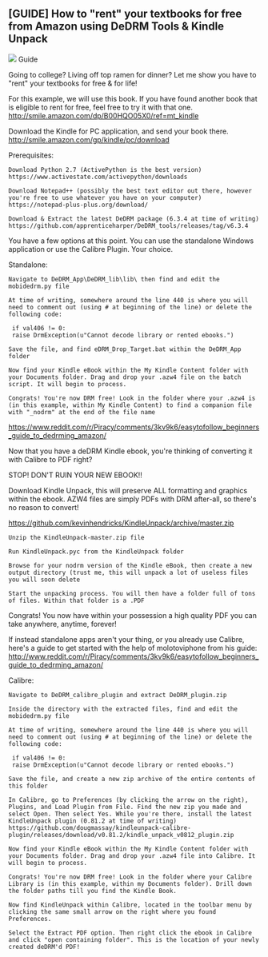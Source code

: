 ## [GUIDE] How to "rent" your textbooks for free from Amazon using DeDRM Tools & Kindle Unpack
![](https://raw.githubusercontent.com/aaronthecodpro/Reddit-Privacy-Megathread/master/data/redditprivacy.png)
Guide

Going to college? Living off top ramen for dinner? Let me show you have to "rent" your textbooks for free & for life!

For this example, we will use this book. If you have found another book that is eligible to rent for free, feel free to try it with that one. http://smile.amazon.com/dp/B00HQO05X0/ref=mt_kindle

Download the Kindle for PC application, and send your book there. http://smile.amazon.com/gp/kindle/pc/download

Prerequisites:

    Download Python 2.7 (ActivePython is the best version) https://www.activestate.com/activepython/downloads

    Download Notepad++ (possibly the best text editor out there, however you're free to use whatever you have on your computer) https://notepad-plus-plus.org/download/

    Download & Extract the latest DeDRM package (6.3.4 at time of writing) https://github.com/apprenticeharper/DeDRM_tools/releases/tag/v6.3.4

You have a few options at this point. You can use the standalone Windows application or use the Calibre Plugin. Your choice.

Standalone:

    Navigate to DeDRM_App\DeDRM_lib\lib\ then find and edit the mobidedrm.py file

    At time of writing, somewhere around the line 440 is where you will need to comment out (using # at beginning of the line) or delete the following code:

     if val406 != 0:
     raise DrmException(u"Cannot decode library or rented ebooks.")

    Save the file, and find eDRM_Drop_Target.bat within the DeDRM_App folder

    Now find your Kindle eBook within the My Kindle Content folder with your Documents folder. Drag and drop your .azw4 file on the batch script. It will begin to process.

    Congrats! You're now DRM free! Look in the folder where your .azw4 is (in this example, within My Kindle Content) to find a companion file with "_nodrm" at the end of the file name

https://www.reddit.com/r/Piracy/comments/3kv9k6/easytofollow_beginners_guide_to_dedrming_amazon/

Now that you have a deDRM Kindle ebook, you're thinking of converting it with Calibre to PDF right?

STOP! DON'T RUIN YOUR NEW EBOOK!!

Download Kindle Unpack, this will preserve ALL formatting and graphics within the ebook. AZW4 files are simply PDFs with DRM after-all, so there's no reason to convert!

https://github.com/kevinhendricks/KindleUnpack/archive/master.zip

    Unzip the KindleUnpack-master.zip file

    Run KindleUnpack.pyc from the KindleUnpack folder

    Browse for your nodrm version of the Kindle eBook, then create a new output directory (trust me, this will unpack a lot of useless files you will soon delete

    Start the unpacking process. You will then have a folder full of tons of files. Within that folder is a .PDF

Congrats! You now have within your possession a high quality PDF you can take anywhere, anytime, forever!

If instead standalone apps aren't your thing, or you already use Calibre, here's a guide to get started with the help of molotoviphone from his guide: http://www.reddit.com/r/Piracy/comments/3kv9k6/easytofollow_beginners_guide_to_dedrming_amazon/

Calibre:

    Navigate to DeDRM_calibre_plugin and extract DeDRM_plugin.zip

    Inside the directory with the extracted files, find and edit the mobidedrm.py file

    At time of writing, somewhere around the line 440 is where you will need to comment out (using # at beginning of the line) or delete the following code:

     if val406 != 0:
     raise DrmException(u"Cannot decode library or rented ebooks.")

    Save the file, and create a new zip archive of the entire contents of this folder

    In Calibre, go to Preferences (by clicking the arrow on the right), Plugins, and Load Plugin from File. Find the new zip you made and select Open. Then select Yes. While you're there, install the latest KindleUnpack plugin (0.81.2 at time of writing) https://github.com/dougmassay/kindleunpack-calibre-plugin/releases/download/v0.81.2/kindle_unpack_v0812_plugin.zip

    Now find your Kindle eBook within the My Kindle Content folder with your Documents folder. Drag and drop your .azw4 file into Calibre. It will begin to process.

    Congrats! You're now DRM free! Look in the folder where your Calibre Library is (in this example, within my Documents folder). Drill down the folder paths till you find the Kindle Book.

    Now find KindleUnpack within Calibre, located in the toolbar menu by clicking the same small arrow on the right where you found Preferences.

    Select the Extract PDF option. Then right click the ebook in Calibre and click "open containing folder". This is the location of your newly created deDRM'd PDF!